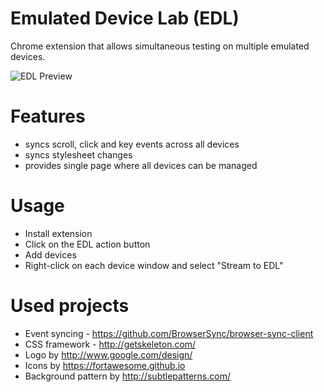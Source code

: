 # Emulated Device Lab (EDL)

Chrome extension that allows simultaneous testing on multiple emulated devices.

![EDL Preview](http://i.imgur.com/040qOyf.png)

# Features
- syncs scroll, click and key events across all devices
- syncs stylesheet changes
- provides single page where all devices can be managed

# Usage
- Install extension
- Click on the EDL action button
- Add devices
- Right-click on each device window and select "Stream to EDL"

# Used projects
- Event syncing - https://github.com/BrowserSync/browser-sync-client
- CSS framework - http://getskeleton.com/
- Logo by http://www.google.com/design/
- Icons by https://fortawesome.github.io
- Background pattern by http://subtlepatterns.com/
